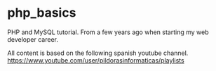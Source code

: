 # php_basics
PHP and MySQL tutorial. From a few years ago when starting my web developer career. 

All content is based on the following  spanish youtube channel.
https://www.youtube.com/user/pildorasinformaticas/playlists
